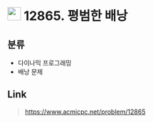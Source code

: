 # <img src="https://d2gd6pc034wcta.cloudfront.net/tier/11.svg" width="30"> 12865. 평범한 배낭

## 분류
* 다이나믹 프로그래밍
* 배낭 문제

## Link
> https://www.acmicpc.net/problem/12865